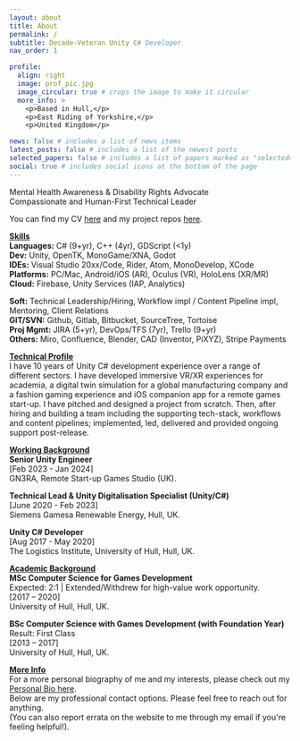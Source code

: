 ```yaml
---
layout: about
title: About
permalink: /
subtitle: Decade-Veteran Unity C# Developer
nav_order: 1

profile:
  align: right
  image: prof_pic.jpg
  image_circular: true # crops the image to make it circular
  more_info: >
    <p>Based in Hull,</p>
    <p>East Riding of Yorkshire,</p>
    <p>United Kingdom</p>

news: false # includes a list of news items
latest_posts: false # includes a list of the newest posts
selected_papers: false # includes a list of papers marked as "selected={true}"
social: true # includes social icons at the bottom of the page
---
```


<p>
Mental Health Awareness & Disability Rights Advocate<br>
Compassionate and Human-First Technical Leader<br>
</p>
<p>
You can find my CV <a href="/cv">here</a> and my project repos <a href="/repositories">here</a>.
</p>
<p>
<strong><u>Skills</u></strong><br>
<b>Languages:</b> C# (9+yr), C++ (4yr), GDScript (<1y)<br>
<b>Dev:</b> Unity, OpenTK, MonoGame/XNA, Godot<br>
<b>IDEs:</b> Visual Studio 20xx/Code, Rider, Atom, MonoDevelop, XCode<br>
<b>Platforms:</b> PC/Mac, Android/iOS (AR), Oculus (VR), HoloLens (XR/MR)<br>
<b>Cloud:</b> Firebase, Unity Services (IAP, Analytics)<br>
</p>
<p>
<b>Soft:</b> Technical Leadership/Hiring, Workflow impl / Content Pipeline impl, Mentoring, Client Relations<br>
<b>GIT/SVN:</b> Github, Gitlab, Bitbucket, SourceTree, Tortoise<br>
<b>Proj Mgmt:</b> JIRA (5+yr), DevOps/TFS (7yr), Trello (9+yr)<br>
<b>Others:</b> Miro, Confluence, Blender, CAD (Inventor, PiXYZ), Stripe Payments
</p>
<p>
<strong><u>Technical Profile</u></strong>
<br>
I have 10 years of Unity C# development experience over a range of different sectors. I have developed immersive VR/XR experiences for academia, a digital twin simulation for a global manufacturing company and a fashion gaming experience and iOS companion app for a remote games start-up. I have pitched and designed a project from scratch. Then, after hiring and building a team including the supporting tech-stack, workflows and content pipelines; implemented, led, delivered and provided ongoing support post-release.
</p>
<p>
<strong><u>Working Background</u></strong>
<br>
<b>Senior Unity Engineer</b> <br>
[Feb 2023 - Jan 2024]<br>
GN3RA, Remote Start-up Games Studio (UK).
</p>
<p>
<b>Technical Lead & Unity Digitalisation Specialist (Unity/C#)</b><br>
[June 2020 - Feb 2023] <br>
Siemens Gamesa Renewable Energy, Hull, UK.
</p>
<p>
<b>Unity C# Developer</b><br>
[Aug 2017 - May 2020] <br>
The Logistics Institute, University of Hull, Hull, UK.
</p>
<p>
<strong><u>Academic Background</u></strong>
<br>
<b>MSc Computer Science for Games Development</b><br>
Expected: 2:1 | Extended/Withdrew for high-value work opportunity.<br>
[2017 – 2020]<br>
University of Hull, Hull, UK.
</p>
<p>
<b>BSc Computer Science with Games Development (with Foundation Year)</b><br>
Result: First Class <br>
[2013 – 2017] <br>
University of Hull, Hull, UK.
</p>
<p>
<strong><u>More Info</u></strong>
<br>
For a more personal biography of me and my interests, please check out my <a href='/bio'>Personal Bio here</a>.
<br>
Below are my professional contact options. Please feel free to reach out for anything.
<br>
(You can also report errata on the website to me through my email if you're feeling helpful!).
</p>
